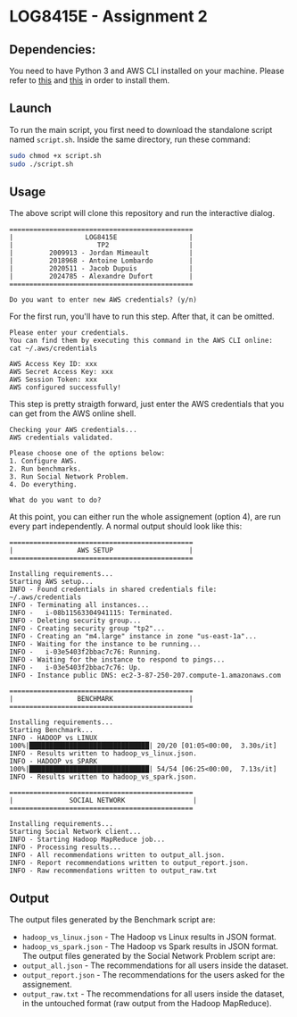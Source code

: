 # LOG8415E - Assignment 2

## Dependencies:

You need to have Python 3 and AWS CLI installed on your machine. Please refer to [this](https://docs.aws.amazon.com/cli/latest/userguide/getting-started-install.html) and [this](https://docs.python-guide.org/starting/install3/linux/) in order to install them.

## Launch

To run the main script, you first need to download the standalone script named `script.sh`. Inside the same directory, run these command:

```bash
sudo chmod +x script.sh
sudo ./script.sh
```

## Usage

The above script will clone this repository and run the interactive dialog.

```
==============================================
|                  LOG8415E                  |
|                     TP2                    |
|         2009913 - Jordan Mimeault          |
|         2018968 - Antoine Lombardo         |
|         2020511 - Jacob Dupuis             |
|         2024785 - Alexandre Dufort         |
==============================================

Do you want to enter new AWS credentials? (y/n)
```

For the first run, you'll have to run this step. After that, it can be omitted.

```
Please enter your credentials.
You can find them by executing this command in the AWS CLI online:
cat ~/.aws/credentials

AWS Access Key ID: xxx
AWS Secret Access Key: xxx
AWS Session Token: xxx
AWS configured successfully!
```
This step is pretty straigth forward, just enter the AWS credentials that you can get from the AWS online shell.

```
Checking your AWS credentials...
AWS credentials validated.

Please choose one of the options below:
1. Configure AWS.
2. Run benchmarks.
3. Run Social Network Problem.
4. Do everything.

What do you want to do?
```

At this point, you can either run the whole assignement (option 4), are run every part independently. A normal output should look like this:

```
==============================================
|                AWS SETUP                   |
==============================================

Installing requirements...
Starting AWS setup...
INFO - Found credentials in shared credentials file: ~/.aws/credentials
INFO - Terminating all instances...
INFO -   i-08b11563304941115: Terminated.
INFO - Deleting security group...
INFO - Creating security group "tp2"...
INFO - Creating an "m4.large" instance in zone "us-east-1a"...
INFO - Waiting for the instance to be running...
INFO -   i-03e5403f2bbac7c76: Running.
INFO - Waiting for the instance to respond to pings...
INFO -   i-03e5403f2bbac7c76: Up.
INFO - Instance public DNS: ec2-3-87-250-207.compute-1.amazonaws.com

==============================================
|                BENCHMARK                   |
==============================================

Installing requirements...
Starting Benchmark...
INFO - HADOOP vs LINUX
100%|██████████████████████████████| 20/20 [01:05<00:00,  3.30s/it]
INFO - Results written to hadoop_vs_linux.json.
INFO - HADOOP vs SPARK
100%|██████████████████████████████| 54/54 [06:25<00:00,  7.13s/it]
INFO - Results written to hadoop_vs_spark.json.

==============================================
|              SOCIAL NETWORK                 |
==============================================

Installing requirements...
Starting Social Network client...
INFO - Starting Hadoop MapReduce job...
INFO - Processing results...
INFO - All recommendations written to output_all.json.
INFO - Report recommendations written to output_report.json.
INFO - Raw recommendations written to output_raw.txt
```

## Output

The output files generated by the Benchmark script are:
- `hadoop_vs_linux.json` - The Hadoop vs Linux results in JSON format.
- `hadoop_vs_spark.json` - The Hadoop vs Spark results in JSON format.
The output files generated by the Social Network Problem script are:
- `output_all.json` - The recommendations for all users inside the dataset.
- `output_report.json` - The recommendations for the users asked for the assignement.
- `output_raw.txt` - The recommendations for all users inside the dataset, in the untouched format (raw output from the Hadoop MapReduce).
